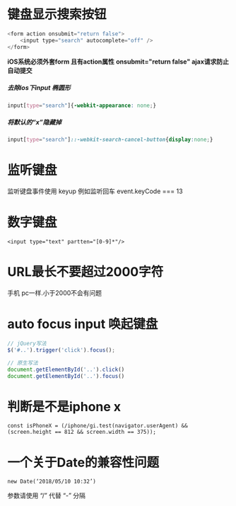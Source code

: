# 键盘显示搜索按钮
```javascript
<form action onsubmit="return false">
    <input type="search" autocomplete="off" />
</form>
```

**iOS系统必须外套form 且有action属性**
**onsubmit="return false" ajax请求防止自动提交**

##### 去除ios下input 椭圆形
```css
input[type="search"]{-webkit-appearance: none;}
```
##### 将默认的“x”隐藏掉
```css
input[type="search"]::-webkit-search-cancel-button{display:none;}
```


# 监听键盘
监听键盘事件使用 keyup
例如监听回车 event.keyCode === 13


# 数字键盘
`<input type="text" partten="[0-9]*"/>`


# URL最长不要超过2000字符
手机 pc一样.小于2000不会有问题



# auto focus input 唤起键盘
```javascript
// jQuery写法
$('#..').trigger('click').focus();

// 原生写法
document.getElementById('..').click()
document.getElementById('..').focus()
```


# 判断是不是iphone x
```
const isPhoneX = (/iphone/gi.test(navigator.userAgent) && (screen.height == 812 && screen.width == 375));
```

# 一个关于Date的兼容性问题
`new Date(‘2018/05/10 10:32’)`

参数请使用 “/” 代替 “-” 分隔
